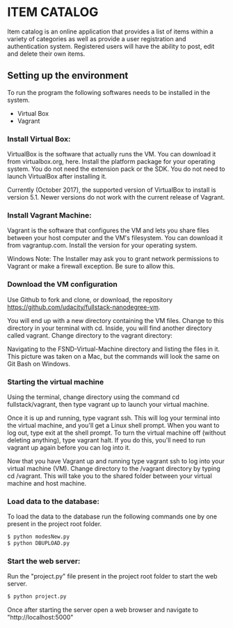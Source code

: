 # ITEM CATALOG

Item catalog is an online application that provides a list of items within a variety of categories as well as provide a user registration and authentication system. Registered users will have the ability to post, edit and delete their own items.

## Setting up the environment
To run the program the following softwares needs to be installed in the system.

  -  Virtual Box
  -  Vagrant 

### Install Virtual Box:

VirtualBox is the software that actually runs the VM. You can download it from virtualbox.org, here. Install the platform package for your operating system. You do not need the extension pack or the SDK. You do not need to launch VirtualBox after installing it.

Currently (October 2017), the supported version of VirtualBox to install is version 5.1. Newer versions do not work with the current release of Vagrant.

### Install Vagrant Machine:

Vagrant is the software that configures the VM and lets you share files between your host computer and the VM's filesystem. You can download it from vagrantup.com. Install the version for your operating system.

Windows Note: The Installer may ask you to grant network permissions to Vagrant or make a firewall exception. Be sure to allow this.

### Download the VM configuration
Use Github to fork and clone, or download, the repository https://github.com/udacity/fullstack-nanodegree-vm.

You will end up with a new directory containing the VM files. Change to this directory in your terminal with cd. Inside, you will find another directory called vagrant. Change directory to the vagrant directory:

Navigating to the FSND-Virtual-Machine directory and listing the files in it. This picture was taken on a Mac, but the commands will look the same on Git Bash on Windows.


### Starting the virtual machine
Using the terminal, change directory using the command cd fullstack/vagrant, then type vagrant up to launch your virtual machine.

Once it is up and running, type vagrant ssh. This will log your terminal into the virtual machine, and you'll get a Linux shell prompt. When you want to log out, type exit at the shell prompt. To turn the virtual machine off (without deleting anything), type vagrant halt. If you do this, you'll need to run vagrant up again before you can log into it.

Now that you have Vagrant up and running type vagrant ssh to log into your virtual machine (VM). Change directory to the /vagrant directory by typing cd /vagrant. This will take you to the shared folder between your virtual machine and host machine.

### Load data to the database:
To load the data to the database run the following commands one by one present in the project root folder.

```sh
$ python modesNew.py
$ python DBUPLOAD.py
```

### Start the web server:
Run the "project.py" file present in the project root folder to start the web server.

```sh
$ python project.py
```

Once after starting the server open a web browser and navigate to "http://localhost:5000"
    
